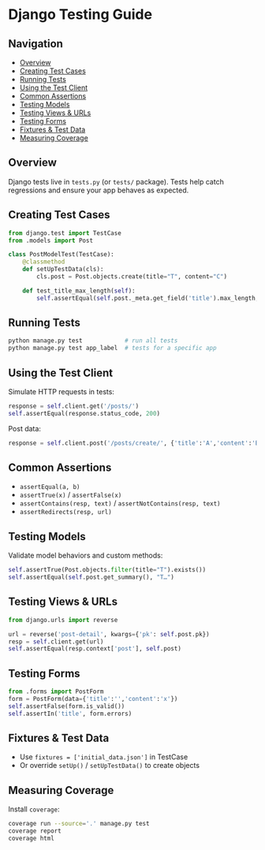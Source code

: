 # Django Testing Guide

## Navigation
- [Overview](#overview)
- [Creating Test Cases](#creating-test-cases)
- [Running Tests](#running-tests)
- [Using the Test Client](#using-the-test-client)
- [Common Assertions](#common-assertions)
- [Testing Models](#testing-models)
- [Testing Views & URLs](#testing-views--urls)
- [Testing Forms](#testing-forms)
- [Fixtures & Test Data](#fixtures--test-data)
- [Measuring Coverage](#measuring-coverage)

## Overview
Django tests live in `tests.py` (or `tests/` package). Tests help catch regressions and ensure your app behaves as expected.

## Creating Test Cases
```python
from django.test import TestCase
from .models import Post

class PostModelTest(TestCase):
    @classmethod
    def setUpTestData(cls):
        cls.post = Post.objects.create(title="T", content="C")

    def test_title_max_length(self):
        self.assertEqual(self.post._meta.get_field('title').max_length, 200)
```

## Running Tests
```bash
python manage.py test            # run all tests
python manage.py test app_label  # tests for a specific app
```

## Using the Test Client
Simulate HTTP requests in tests:
```python
response = self.client.get('/posts/')
self.assertEqual(response.status_code, 200)
```
Post data:
```python
response = self.client.post('/posts/create/', {'title':'A','content':'B'})
```

## Common Assertions
- `assertEqual(a, b)`  
- `assertTrue(x)` / `assertFalse(x)`  
- `assertContains(resp, text)` / `assertNotContains(resp, text)`  
- `assertRedirects(resp, url)`  

## Testing Models
Validate model behaviors and custom methods:
```python
self.assertTrue(Post.objects.filter(title="T").exists())
self.assertEqual(self.post.get_summary(), "T…")
```

## Testing Views & URLs
```python
from django.urls import reverse

url = reverse('post-detail', kwargs={'pk': self.post.pk})
resp = self.client.get(url)
self.assertEqual(resp.context['post'], self.post)
```

## Testing Forms
```python
from .forms import PostForm
form = PostForm(data={'title':'','content':'x'})
self.assertFalse(form.is_valid())
self.assertIn('title', form.errors)
```

## Fixtures & Test Data
- Use `fixtures = ['initial_data.json']` in TestCase  
- Or override `setUp()` / `setUpTestData()` to create objects  

## Measuring Coverage
Install `coverage`:
```bash
coverage run --source='.' manage.py test
coverage report
coverage html
```
